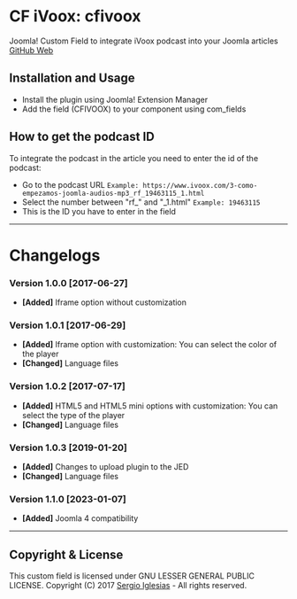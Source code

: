 # CF iVoox: cfivoox
Joomla! Custom Field to integrate iVoox podcast into your Joomla articles
[GitHub Web](https://sergiois.github.io/cfivoox.html "CF iVoox")

## Installation and Usage
* Install the plugin using Joomla! Extension Manager
* Add the field (CFIVOOX) to your component using com_fields

## How to get the podcast ID
To integrate the podcast in the article you need to enter the id of the podcast:
* Go to the podcast URL
`Example: https://www.ivoox.com/3-como-empezamos-joomla-audios-mp3_rf_19463115_1.html`
* Select the number between "rf_" and "_1.html"
`Example: 19463115`
* This is the ID you have to enter in the field

* * *

# Changelogs

### Version 1.0.0 [2017-06-27]
* **[Added]** Iframe option without customization

### Version 1.0.1 [2017-06-29]
* **[Added]** Iframe option with customization: You can select the color of the player
* **[Changed]** Language files

### Version 1.0.2 [2017-07-17]
* **[Added]** HTML5 and HTML5 mini options with customization: You can select the type of the player
* **[Changed]** Language files

### Version 1.0.3 [2019-01-20]
* **[Added]** Changes to upload plugin to the JED
* **[Changed]** Language files

### Version 1.1.0 [2023-01-07]
* **[Added]** Joomla 4 compatibility

* * *

## Copyright & License
This custom field is licensed under GNU LESSER GENERAL PUBLIC LICENSE.
Copyright (C) 2017 [Sergio Iglesias](https://sergioiglesias.net) - All rights reserved.